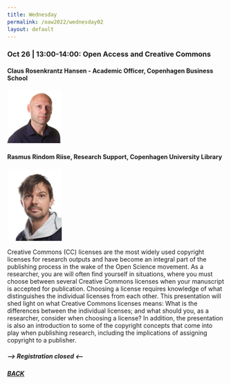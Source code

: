 ```yaml
---
title: Wednesday
permalink: /oaw2022/wednesday02
layout: default
---
```


### Oct 26 | 13:00-14:00: Open Access and Creative Commons

#### Claus Rosenkrantz Hansen - Academic Officer, Copenhagen Business School

<img src="/images/crhlib.jpg" alt="Claus" style="height: 25%; width:25%;"/>

#### Rasmus Rindom Riise, Research Support, Copenhagen University Library

<img src="/images/rarr.jpg" alt="Rasmus" style="height: 25%; width:25%;"/>

Creative Commons (CC) licenses are the most widely used copyright licenses for research outputs and have become an integral part of the publishing process in the wake of the Open Science movement. As a researcher, you are will often find yourself in situations, where you must choose between several Creative Commons licenses when your manuscript is accepted for publication. Choosing a license requires knowledge of what distinguishes the individual licenses from each other. This presentation will shed light on what Creative Commons licenses means: What is the differences between the individual licenses; and what should you, as a researcher, consider when choosing a license?
In addition, the presentation is also an introduction to some of the copyright concepts that come into play when publishing research, including the implications of assigning copyright to a publisher.

##### --> Registration closed <--

##### [BACK](https://openaccess.dk/oaw2022#programme-of-the-danish-open-access-week-2022)
